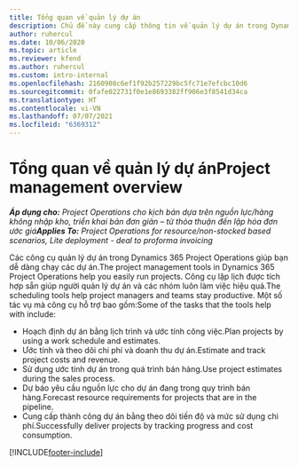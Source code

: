 ```yaml
---
title: Tổng quan về quản lý dự án
description: Chủ đề này cung cấp thông tin về quản lý dự án trong Dynamics 365 Project Operations.
author: ruhercul
ms.date: 10/06/2020
ms.topic: article
ms.reviewer: kfend
ms.author: ruhercul
ms.custom: intro-internal
ms.openlocfilehash: 2160908c6ef1f92b257229bc5fc71e7efcbc10d6
ms.sourcegitcommit: 0fafe022731f0e1e8693382ff906e3f8541d34ca
ms.translationtype: HT
ms.contentlocale: vi-VN
ms.lasthandoff: 07/07/2021
ms.locfileid: "6369312"
---
```

# <a name="project-management-overview"></a><span data-ttu-id="ee821-103">Tổng quan về quản lý dự án</span><span class="sxs-lookup"><span data-stu-id="ee821-103">Project management overview</span></span>

<span data-ttu-id="ee821-104">_**Áp dụng cho:** Project Operations cho kịch bản dựa trên nguồn lực/hàng không nhập kho, triển khai bản đơn giản – từ thỏa thuận đến lập hóa đơn ước giá_</span><span class="sxs-lookup"><span data-stu-id="ee821-104">_**Applies To:** Project Operations for resource/non-stocked based scenarios, Lite deployment - deal to proforma invoicing_</span></span>

<span data-ttu-id="ee821-105">Các công cụ quản lý dự án trong Dynamics 365 Project Operations giúp bạn dễ dàng chạy các dự án.</span><span class="sxs-lookup"><span data-stu-id="ee821-105">The project management tools in Dynamics 365 Project Operations help you easily run projects.</span></span> <span data-ttu-id="ee821-106">Công cụ lập lịch được tích hợp sẵn giúp người quản lý dự án và các nhóm luôn làm việc hiệu quả.</span><span class="sxs-lookup"><span data-stu-id="ee821-106">The scheduling tools help project managers and teams stay productive.</span></span> <span data-ttu-id="ee821-107">Một số tác vụ mà công cụ hỗ trợ bao gồm:</span><span class="sxs-lookup"><span data-stu-id="ee821-107">Some of the tasks that the tools help with include:</span></span>

- <span data-ttu-id="ee821-108">Hoạch định dự án bằng lịch trình và ước tính công việc.</span><span class="sxs-lookup"><span data-stu-id="ee821-108">Plan projects by using a work schedule and estimates.</span></span>
- <span data-ttu-id="ee821-109">Ước tính và theo dõi chi phí và doanh thu dự án.</span><span class="sxs-lookup"><span data-stu-id="ee821-109">Estimate and track project costs and revenue.</span></span>
- <span data-ttu-id="ee821-110">Sử dụng ước tính dự án trong quá trình bán hàng.</span><span class="sxs-lookup"><span data-stu-id="ee821-110">Use project estimates during the sales process.</span></span>
- <span data-ttu-id="ee821-111">Dự báo yêu cầu nguồn lực cho dự án đang trong quy trình bán hàng.</span><span class="sxs-lookup"><span data-stu-id="ee821-111">Forecast resource requirements for projects that are in the pipeline.</span></span>
- <span data-ttu-id="ee821-112">Cung cấp thành công dự án bằng theo dõi tiến độ và mức sử dụng chi phí.</span><span class="sxs-lookup"><span data-stu-id="ee821-112">Successfully deliver projects by tracking progress and cost consumption.</span></span>


[!INCLUDE[footer-include](../includes/footer-banner.md)]